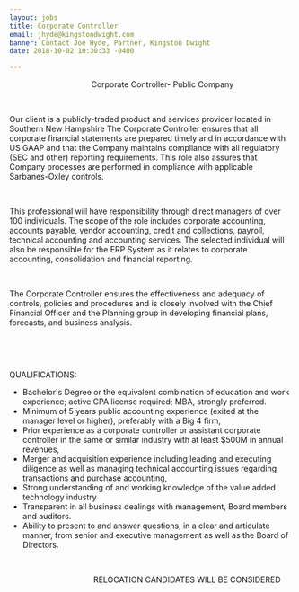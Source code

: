 ```yaml
---
layout: jobs
title: Corporate Controller
email: jhyde@kingstondwight.com
banner: Contact Joe Hyde, Partner, Kingston Dwight
date: 2018-10-02 10:30:33 -0400

---
```

                                     Corporate Controller- Public Company

 

Our client is a publicly-traded product and services provider located in Southern New Hampshire The Corporate Controller ensures that all corporate financial statements are prepared timely and in accordance with US GAAP and that the Company maintains compliance with all regulatory (SEC and other) reporting requirements. This role also assures that Company processes are performed in compliance with applicable Sarbanes-Oxley controls.

 

This professional will have responsibility through direct managers of over 100 individuals. The scope of the role includes corporate accounting, accounts payable, vendor accounting, credit and collections, payroll, technical accounting and accounting services. The selected individual will also be responsible for the ERP System as it relates to corporate accounting, consolidation and financial reporting. 

 

The Corporate Controller ensures the effectiveness and adequacy of controls, policies and procedures and is closely involved with the Chief Financial Officer and the Planning group in developing financial plans, forecasts, and business analysis. 

 

 

QUALIFICATIONS:

* Bachelor's Degree      or the equivalent combination of education and work experience; active CPA      license required; MBA, strongly preferred. 
* Minimum of 5 years      public accounting experience (exited at the manager level or higher),      preferably with a Big 4 firm,
* Prior experience as      a corporate controller or assistant corporate controller in the same or similar      industry with at least $500M in annual revenues,
* Merger and      acquisition experience including leading and executing diligence as well      as managing technical accounting issues regarding transactions and      purchase accounting,
* Strong      understanding of and working knowledge of the value added technology      industry
* Transparent in all      business dealings with management, Board members and auditors.
* Ability to present      to and answer questions, in a clear and articulate manner, from senior and      executive management as well as the Board of Directors.

 

                                      RELOCATION CANDIDATES WILL BE CONSIDERED